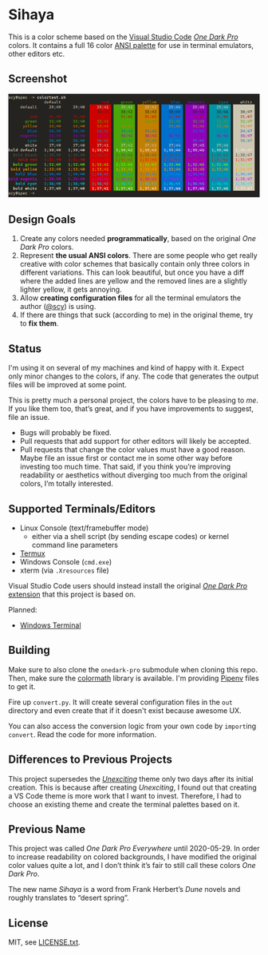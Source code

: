 # Sihaya

This is a color scheme based on the [Visual Studio Code](https://code.visualstudio.com/) [_One Dark Pro_](https://binaryify.github.io/OneDark-Pro/) colors.
It contains a full 16 color [ANSI palette](https://en.wikipedia.org/wiki/ANSI_escape_code#Colors) for use in terminal emulators, other editors etc.

## Screenshot

![Screenshot of a color table](color-table.png)

## Design Goals

1. Create any colors needed **programmatically**, based on the original _One Dark Pro_ colors.
2. Represent **the usual ANSI colors**. There are some people who get really creative with color schemes that basically contain only three colors in different variations. This can look beautiful, but once you have a diff where the added lines are yellow and the removed lines are a slightly lighter yellow, it gets annoying.
3. Allow **creating configuration files** for all the terminal emulators the author ([@scy](https://github.com/scy)) is using.
4. If there are things that suck (according to me) in the original theme, try to **fix them**.

## Status

I'm using it on several of my machines and kind of happy with it.
Expect only minor changes to the colors, if any.
The code that generates the output files will be improved at some point.

This is pretty much a personal project, the colors have to be pleasing to _me_.
If you like them too, that’s great, and if you have improvements to suggest, file an issue.

* Bugs will probably be fixed.
* Pull requests that add support for other editors will likely be accepted.
* Pull requests that change the color values must have a good reason. Maybe file an issue first or contact me in some other way before investing too much time. That said, if you think you’re improving readability or aesthetics without diverging too much from the original colors, I’m totally interested.

## Supported Terminals/Editors

* Linux Console (text/framebuffer mode)
  * either via a shell script (by sending escape codes) or kernel command line parameters
* [Termux](https://termux.com/)
* Windows Console (`cmd.exe`)
* xterm (via `.Xresources` file)

Visual Studio Code users should instead install the original [_One Dark Pro_ extension](https://marketplace.visualstudio.com/items?itemName=zhuangtongfa.Material-theme) that this project is based on.

Planned:

* [Windows Terminal](https://github.com/Microsoft/Terminal)

## Building

Make sure to also clone the `onedark-pro` submodule when cloning this repo.
Then, make sure the [colormath](https://python-colormath.readthedocs.io/) library is available.
I'm providing [Pipenv](https://docs.pipenv.org/) files to get it.

Fire up `convert.py`.
It will create several configuration files in the `out` directory and even create that if it doesn't exist because awesome UX.

You can also access the conversion logic from your own code by `import`ing `convert`.
Read the code for more information.

## Differences to Previous Projects

This project supersedes the [_Unexciting_](https://github.com/scy/unexciting) theme only two days after its initial creation.
This is because after creating _Unexciting_, I found out that creating a VS Code theme is more work that I want to invest.
Therefore, I had to choose an existing theme and create the terminal palettes based on it.

## Previous Name

This project was called _One Dark Pro Everywhere_ until 2020-05-29.
In order to increase readability on colored backgrounds, I have modified the original color values quite a lot, and I don’t think it’s fair to still call these colors _One Dark Pro_.

The new name _Sihaya_ is a word from Frank Herbert’s _Dune_ novels and roughly translates to “desert spring”.

## License

MIT, see [LICENSE.txt](LICENSE.txt).
